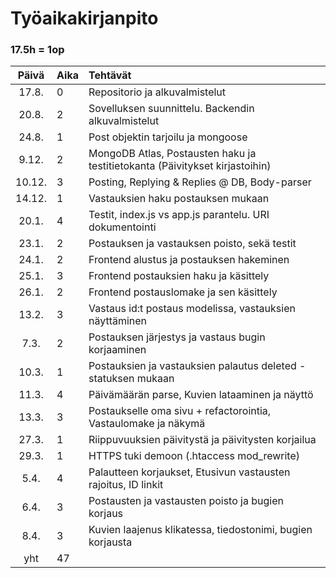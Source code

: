 # Työaikakirjanpito
### 17.5h = 1op

| Päivä  | Aika | Tehtävät  |
| :----: |:-----| :-----|
| 17.8.  | 0    | Repositorio ja alkuvalmistelut |
| 20.8.  | 2    | Sovelluksen suunnittelu. Backendin alkuvalmistelut |
| 24.8.  | 1    | Post objektin tarjoilu ja mongoose |
| 9.12.  | 2    | MongoDB Atlas, Postausten haku ja testitietokanta (Päivitykset kirjastoihin) |
| 10.12. | 3    | Posting, Replying & Replies @ DB, Body-parser |
| 14.12. | 1    | Vastauksien haku postauksen mukaan |
| 20.1.  | 4    | Testit, index.js vs app.js parantelu. URI dokumentointi |
| 23.1.  | 2    | Postauksen ja vastauksen poisto, sekä testit |
| 24.1.  | 2    | Frontend alustus ja postauksen hakeminen |
| 25.1.  | 3    | Frontend postauksien haku ja käsittely |
| 26.1.  | 2    | Frontend postauslomake ja sen käsittely |
| 13.2.  | 3    | Vastaus id:t postaus modelissa, vastauksien näyttäminen |
| 7.3.   | 2    | Postauksen järjestys ja vastaus bugin korjaaminen |
| 10.3.  | 1    | Postauksien ja vastauksien palautus deleted -statuksen mukaan |
| 11.3.  | 4    | Päivämäärän parse, Kuvien lataaminen ja näyttö |
| 13.3.  | 3    | Postaukselle oma sivu + refactorointia, Vastaulomake ja näkymä |
| 27.3.  | 1    | Riippuvuuksien päivitystä ja päivitysten korjailua |
| 29.3.  | 1	  | HTTPS tuki demoon (.htaccess mod_rewrite) |
| 5.4.   | 4    | Palautteen korjaukset, Etusivun vastausten rajoitus, ID linkit |
| 6.4.   | 3    | Postausten ja vastausten poisto ja bugien korjaus |
| 8.4.   | 3    | Kuvien laajenus klikatessa, tiedostonimi, bugien korjausta |
| yht    | 47   | | 